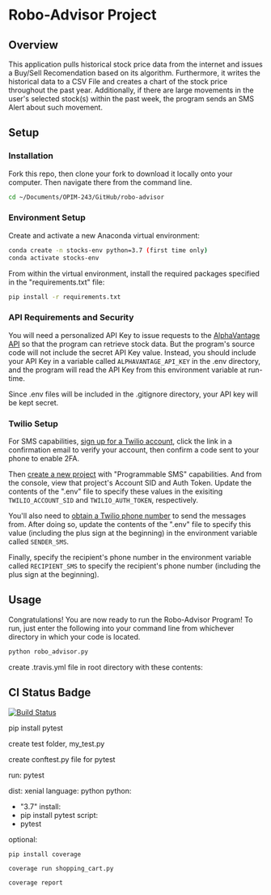# Robo-Advisor Project

## Overview

This application pulls historical stock price data from the internet and issues a Buy/Sell Recomendation based on its algorithm. Furthermore, it writes the historical data to a CSV File and creates a chart of the stock price throughout the past year. Additionally, if there are large movements in the user's selected stock(s) within the past week, the program sends an SMS Alert about such movement.

## Setup

### Installation

Fork this repo, then clone your fork to download it locally onto your computer. Then navigate there from the command line.

```sh
cd ~/Documents/OPIM-243/GitHub/robo-advisor
```

### Environment Setup

Create and activate a new Anaconda virtual environment:

```sh
conda create -n stocks-env python=3.7 (first time only)
conda activate stocks-env
```

From within the virtual environment, install the required packages specified in the "requirements.txt" file:

```sh
pip install -r requirements.txt
```

### API Requirements and Security

You will need a personalized API Key to issue requests to the [AlphaVantage API](https://www.alphavantage.co) so that the program can retrieve stock data. But the program's source code will not include the secret API Key value. Instead, you should include your API Key in a variable called `ALPHAVANTAGE_API_KEY` in the .env directory, and the program will read the API Key from this environment variable at run-time. 

Since .env files will be included in the .gitignore directory, your API key will be kept secret.

### Twilio Setup

For SMS capabilities, [sign up for a Twilio account](https://www.twilio.com/try-twilio), click the link in a confirmation email to verify your account, then confirm a code sent to your phone to enable 2FA.

Then [create a new project](https://www.twilio.com/console/projects/create) with "Programmable SMS" capabilities. And from the console, view that project's Account SID and Auth Token. Update the contents of the ".env" file to specify these values in the exisiting `TWILIO_ACCOUNT_SID` and `TWILIO_AUTH_TOKEN`, respectively.

You'll also need to [obtain a Twilio phone number](https://www.twilio.com/console/sms/getting-started/build) to send the messages from. After doing so, update the contents of the ".env" file to specify this value (including the plus sign at the beginning) in the environment variable called `SENDER_SMS`.

Finally, specify the recipient's phone number in the environment variable called `RECIPIENT_SMS` to specify the recipient's phone number (including the plus sign at the beginning).

## Usage

Congratulations! You are now ready to run the Robo-Advisor Program! To run, just enter the following into your command line from whichever directory in which your code is located.

```sh
python robo_advisor.py
```

create .travis.yml file in root directory with these contents:

## CI Status Badge
[![Build Status](https://travis-ci.com/wae10/shopping-cart.svg?branch=cleanup)](https://travis-ci.com/wae10/shopping-cart)

pip install pytest

create test folder, my_test.py

create conftest.py file for pytest

run: pytest

dist: xenial
language: python
python:
  - "3.7"
install:
  - pip install pytest
script:
  - pytest

optional:

    pip install coverage

    coverage run shopping_cart.py

    coverage report
